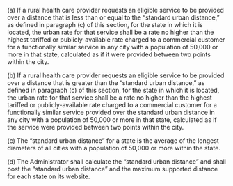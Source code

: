(a) If a rural health care provider requests an eligible service to be provided over a distance that is less than or equal to the “standard urban distance,” as defined in paragraph (c) of this section, for the state in which it is located, the urban rate for that service shall be a rate no higher than the highest tariffed or publicly-available rate charged to a commercial customer for a functionally similar service in any city with a population of 50,000 or more in that state, calculated as if it were provided between two points within the city.

(b) If a rural health care provider requests an eligible service to be provided over a distance that is greater than the “standard urban distance,” as defined in paragraph (c) of this section, for the state in which it is located, the urban rate for that service shall be a rate no higher than the highest tariffed or publicly-available rate charged to a commercial customer for a functionally similar service provided over the standard urban distance in any city with a population of 50,000 or more in that state, calculated as if the service were provided between two points within the city.

(c) The “standard urban distance” for a state is the average of the longest diameters of all cities with a population of 50,000 or more within the state.

(d) The Administrator shall calculate the “standard urban distance” and shall post the “standard urban distance” and the maximum supported distance for each state on its website.

